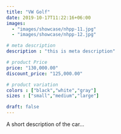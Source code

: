 ```yaml
---
title: "VW Golf"
date: 2019-10-17T11:22:16+06:00
images: 
  - "images/showcase/nhpp-11.jpg"
  - "images/showcase/nhpp-12.jpg"

# meta description
description : "this is meta description"

# product Price
price: "130,000.00"
discount_price: "125,000.00"

# product variation
colors : ["black","white","gray"]
sizes : ["small","medium","large"]

draft: false
---
```


A short description of the car...
